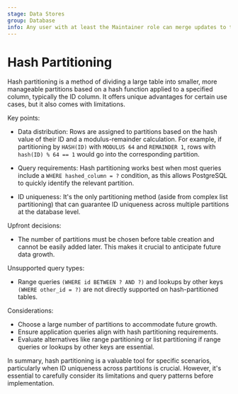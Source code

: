 ```yaml
---
stage: Data Stores
group: Database
info: Any user with at least the Maintainer role can merge updates to this content. For details, see https://docs.gitlab.com/ee/development/development_processes.html#development-guidelines-review.
---
```


# Hash Partitioning

Hash partitioning is a method of dividing a large table into smaller, more manageable partitions based on a hash function applied to a specified column, typically the ID column. It offers unique advantages for certain use cases, but it also comes with limitations.

Key points:

- Data distribution: Rows are assigned to partitions based on the hash value of their ID and a modulus-remainder calculation.
  For example, if partitioning by `HASH(ID)` with `MODULUS 64` and `REMAINDER 1`, rows with `hash(ID) % 64 == 1` would go into the corresponding partition.

- Query requirements: Hash partitioning works best when most queries include a `WHERE hashed_column = ?` condition,
  as this allows PostgreSQL to quickly identify the relevant partition.

- ID uniqueness: It's the only partitioning method (aside from complex list partitioning) that can guarantee ID uniqueness across multiple partitions at the database level.

Upfront decisions:

- The number of partitions must be chosen before table creation and cannot be easily added later. This makes it crucial to anticipate future data growth.

Unsupported query types:

- Range queries `(WHERE id BETWEEN ? AND ?)` and lookups by other keys `(WHERE other_id = ?)` are not directly supported on hash-partitioned tables.

Considerations:

- Choose a large number of partitions to accommodate future growth.
- Ensure application queries align with hash partitioning requirements.
- Evaluate alternatives like range partitioning or list partitioning if range queries or lookups by other keys are essential.

In summary, hash partitioning is a valuable tool for specific scenarios, particularly when ID uniqueness across partitions is crucial. However, it's essential to carefully consider its limitations and query patterns before implementation.
